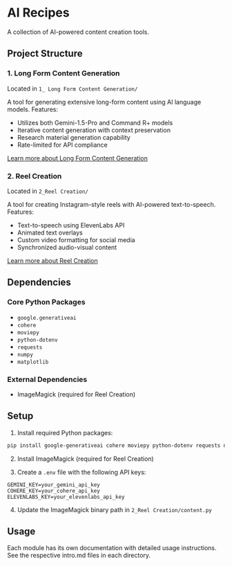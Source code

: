 # AI Recipes

A collection of AI-powered content creation tools.

## Project Structure

### 1. Long Form Content Generation
Located in `1_ Long Form Content Generation/`

A tool for generating extensive long-form content using AI language models. Features:
- Utilizes both Gemini-1.5-Pro and Command R+ models
- Iterative content generation with context preservation
- Research material generation capability
- Rate-limited for API compliance

[Learn more about Long Form Content Generation](./1_%20Long%20Form%20Content%20Generation/intro.md)

### 2. Reel Creation
Located in `2_Reel Creation/`

A tool for creating Instagram-style reels with AI-powered text-to-speech. Features:
- Text-to-speech using ElevenLabs API
- Animated text overlays
- Custom video formatting for social media
- Synchronized audio-visual content

[Learn more about Reel Creation](./2_Reel%20Creation/intro.md)

## Dependencies

### Core Python Packages
- `google.generativeai`
- `cohere`
- `moviepy`
- `python-dotenv`
- `requests`
- `numpy`
- `matplotlib`

### External Dependencies
- ImageMagick (required for Reel Creation)

## Setup

1. Install required Python packages:
```bash
pip install google-generativeai cohere moviepy python-dotenv requests numpy matplotlib
```

2. Install ImageMagick (required for Reel Creation)

3. Create a `.env` file with the following API keys:
```
GEMINI_KEY=your_gemini_api_key
COHERE_KEY=your_cohere_api_key
ELEVENLABS_KEY=your_elevenlabs_api_key
```

4. Update the ImageMagick binary path in `2_Reel Creation/content.py`

## Usage

Each module has its own documentation with detailed usage instructions. See the respective intro.md files in each directory.
